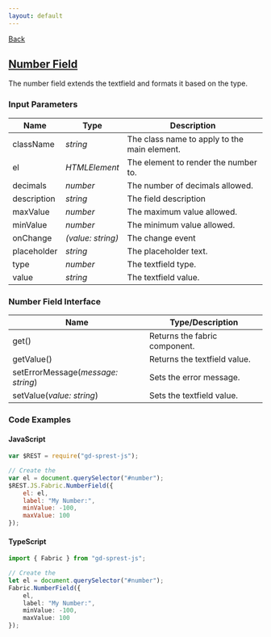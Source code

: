 ```yaml
---
layout: default
---
```

<div class="page-info" markdown="1">

[Back](/js/fabric)
## [Number Field](https://dev.office.com/fabric-js/Components/TextField/TextField.html)

</div>

The number field extends the textfield and formats it based on the type.
### Input Parameters

| Name | Type | Description |
| --- | --- | --- |
| className | _string_ | The class name to apply to the main element. |
| el | _HTMLElement_ | The element to render the number to. |
| decimals | _number_ | The number of decimals allowed. |
| description | _string_ | The field description |
| maxValue | _number_ | The maximum value allowed. |
| minValue | _number_ | The minimum value allowed. |
| onChange | _(value: string)_ | The change event |
| placeholder | _string_ | The placeholder text. |
| type | _number_ | The textfield type. |
| value | _string_ | The textfield value. |

### Number Field Interface

| Name | Type/Description |
| --- | --- |
| get() | Returns the fabric component. |
| getValue() | Returns the textfield value. |
| setErrorMessage(_message: string_) | Sets the error message. |
| setValue(_value: string_) | Sets the textfield value. |

### Code Examples
#### JavaScript
```js
var $REST = require("gd-sprest-js");

// Create the 
var el = document.querySelector("#number");
$REST.JS.Fabric.NumberField({
    el: el,
    label: "My Number:",
    minValue: -100,
    maxValue: 100
});
```
#### TypeScript
```ts
import { Fabric } from "gd-sprest-js";

// Create the 
let el = document.querySelector("#number");
Fabric.NumberField({
    el,
    label: "My Number:",
    minValue: -100,
    maxValue: 100
});
```